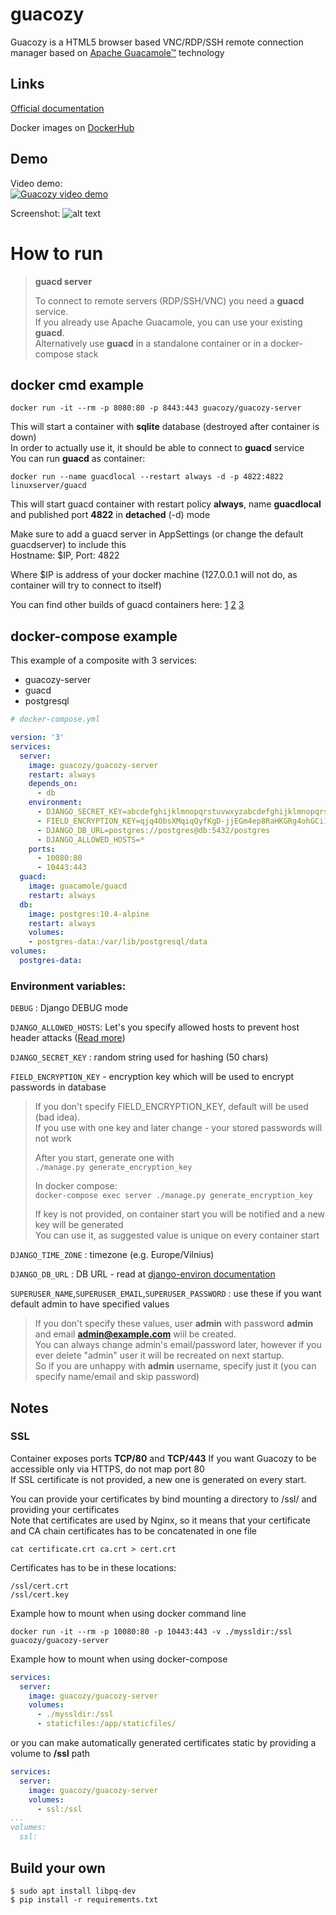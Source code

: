 # guacozy
Guacozy is a HTML5 browser based VNC/RDP/SSH remote connection manager based on [Apache Guacamole™](https://guacamole.apache.org/) technology

## Links
[Official documentation](https://guacozy.readthedocs.io)

Docker images on [DockerHub](https://hub.docker.com/r/guacozy/guacozy-server)   


## Demo
Video demo:  
[![Guacozy video demo](https://img.youtube.com/vi/R5uCPrH9mnw/0.jpg)](https://www.youtube.com/watch?v=R5uCPrH9mnw)  

Screenshot:
![alt text](docs/img/guacozy-screenshot-1.jpg "Guacozy Screenshot 1")


# How to run

> **guacd server**  
>
> To connect to remote servers (RDP/SSH/VNC) you need a **guacd** service.   
> If you already use Apache Guacamole, you can use your existing **guacd**.   
> Alternatively use **guacd** in a standalone container or in a docker-compose stack  

## docker cmd example
```
docker run -it --rm -p 8080:80 -p 8443:443 guacozy/guacozy-server
```
This will start a container with **sqlite** database (destroyed after container is down)  
In order to actually use it, it should be able to connect to **guacd** service  
You can run **guacd** as container:
```
docker run --name guacdlocal --restart always -d -p 4822:4822 linuxserver/guacd
```
This will start guacd container with restart policy **always**, name **guacdlocal** 
and published port **4822** in **detached** (-d) mode

Make sure to add a guacd server in AppSettings (or change the default guacdserver) to include this  
Hostname: $IP, Port: 4822

Where $IP is address of your docker machine (127.0.0.1 will not do, as container will try to connect to itself)

You can find other builds of guacd containers here: 
[1](https://hub.docker.com/r/glyptodon/guacd) 
[2](https://hub.docker.com/r/guacamole/guacd) 
[3](https://hub.docker.com/r/linuxserver/guacd)  

## docker-compose example
This example of a composite with 3 services:  
* guacozy-server
* guacd
* postgresql

```yaml
# docker-compose.yml

version: '3'  
services:
  server:
    image: guacozy/guacozy-server
    restart: always
    depends_on:
      - db
    environment:
      - DJANGO_SECRET_KEY=abcdefghijklmnopqrstuvwxyzabcdefghijklmnopqrstuvwxyz
      - FIELD_ENCRYPTION_KEY=qjq4ObsXMqiqQyfKgD-jjEGm4ep8RaHKGRg4ohGCi1A=
      - DJANGO_DB_URL=postgres://postgres@db:5432/postgres
      - DJANGO_ALLOWED_HOSTS=*
    ports:
      - 10080:80
      - 10443:443
  guacd:
    image: guacamole/guacd
    restart: always
  db:
    image: postgres:10.4-alpine
    restart: always
    volumes:
    - postgres-data:/var/lib/postgresql/data
volumes:
  postgres-data:
```

### Environment variables:  
`DEBUG` : Django DEBUG mode  

`DJANGO_ALLOWED_HOSTS`: Let's you specify allowed hosts to prevent host header attacks 
([Read more](https://docs.djangoproject.com/en/2.2/ref/settings/#allowed-hosts))


`DJANGO_SECRET_KEY` : random string used for hashing (50 chars)  

`FIELD_ENCRYPTION_KEY` - encryption key which will be used to encrypt passwords in database  
> If you don't specify FIELD_ENCRYPTION_KEY, default will be used (bad idea).   
> If you use with one key and later change - your stored passwords will not work
>
> After you start, generate one with  
>`./manage.py generate_encryption_key` 
> 
> In docker compose:   
> `docker-compose exec server ./manage.py generate_encryption_key` 
> 
> If key is not provided, on container start you will be notified and a new key will be generated  
> You can use it, as suggested value is unique on every container start

`DJANGO_TIME_ZONE` : timezone (e.g. Europe/Vilnius)

`DJANGO_DB_URL` : DB URL - read at [django-environ documentation](https://django-environ.readthedocs.io/en/latest/index.html)

`SUPERUSER_NAME`,`SUPERUSER_EMAIL`,`SUPERUSER_PASSWORD` : use these if you want default admin to have specified values  
> If you don't specify these values, user **admin** with password **admin** 
> and email **admin@example.com** wiil be created.  
> You can always change admin's email/password later, 
>however if you ever delete "admin" user it will be recreated on next startup.  
>So if you are unhappy with **admin** username, specify just it (you can specify name/email and skip password)

## Notes

### SSL
Container exposes ports **TCP/80** and **TCP/443**
If you want Guacozy to be accessible only via HTTPS, do not map port 80    
If SSL certificate is not provided, a new one is generated on every start.
  
You can provide your certificates by bind mounting a directory to /ssl/ and providing your certificates  
Note that certificates are used by Nginx, so it means that your certificate and CA chain certificates has to be concatenated in one file
```hell script
cat certificate.crt ca.crt > cert.crt
```  

Certificates has to be in these locations:
```
/ssl/cert.crt  
/ssl/cert.key
```
Example how to mount when using docker command line
```shell script
docker run -it --rm -p 10080:80 -p 10443:443 -v ./myssldir:/ssl guacozy/guacozy-server
```
Example how to mount when using docker-compose
```yaml
services:
  server:
    image: guacozy/guacozy-server
    volumes:
      - ./myssldir:/ssl
      - staticfiles:/app/staticfiles/
```

or you can make automatically generated certificates static by providing a volume to **/ssl** path
```yaml
services:
  server:
    image: guacozy/guacozy-server
    volumes:
      - ssl:/ssl
...
volumes:
  ssl:
```


## Build your own 

```
$ sudo apt install libpq-dev
$ pip install -r requirements.txt
```
